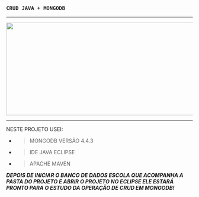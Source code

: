 ### **`CRUD JAVA + MONGODB`**
<hr>

<p align="center"><img src="https://user-images.githubusercontent.com/37250628/105026518-60438d00-5a2d-11eb-811c-2755c81f3175.gif" width="600" height="250"/>
<br>
<hr>
<p>NESTE PROJETO USEI:

- > MONGODB VERSÃO 4.4.3
- > IDE JAVA ECLIPSE
- > APACHE MAVEN

_**DEPOIS DE INICIAR O BANCO DE DADOS ESCOLA QUE ACOMPANHA A PASTA DO PROJETO E ABRIR O PROJETO NO ECLIPSE ELE ESTARÁ PRONTO PARA O ESTUDO DA OPERAÇÃO DE CRUD EM MONGODB!**_
